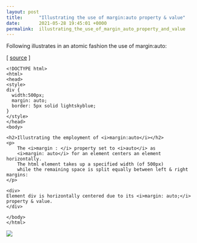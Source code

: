 ```yaml
---
layout: post
title:      "Illustrating the use of margin:auto property & value"
date:       2021-05-28 19:45:01 +0000
permalink:  illustrating_the_use_of_margin_auto_property_and_value
---
```



Following illustrates in an atomic fashion the use of margin:auto:


[ [source](https://github.com/mrarthurwhite/css_margin_auto_demo/blob/master/index.html) ] 
```
<!DOCTYPE html>
<html>
<head>
<style>
div {
  width:500px;
  margin: auto;
  border: 5px solid lightskyblue;
}
</style>
</head>
<body>

<h2>Illustrating the employment of <i>margin:auto</i></h2>
<p>
    The <i>margin : </i> property set to <i>auto</i> as 
    <i>margin: auto</i> for an element centers an element horizontally.
    The html element takes up a specified width (of 500px) 
    while the remaining space is split equally between left & right margins:
</p>

<div>
Element div is horizontally centered due to its <i>margin: auto;</i> property & value.
</div>

</body>
</html>
```



![](https://mrarthurwhite.github.io/css_margin_auto_demo/imgs/screenshot.jpg)
